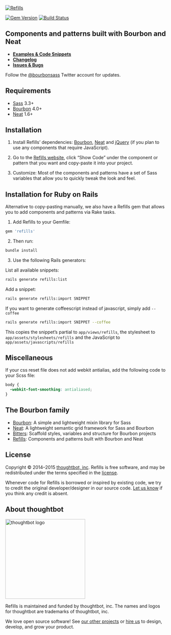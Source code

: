 [![Refills](http://images.thoughtbot.com/bourbon/refills-logo.svg)](http://refills.bourbon.io)

[![Gem Version](http://img.shields.io/gem/v/refills.svg?style=flat)](https://rubygems.org/gems/refills)
[![Build Status](https://travis-ci.org/thoughtbot/refills.svg?branch=master)](https://travis-ci.org/thoughtbot/refills)

## Components and patterns built with Bourbon and Neat

- **[Examples & Code Snippets](http://refills.bourbon.io)**
- **[Changelog](https://github.com/thoughtbot/refills/releases)**
- **[Issues & Bugs](https://github.com/thoughtbot/refills/issues)**

Follow the [@bourbonsass](https://twitter.com/bourbonsass) Twitter account
for updates.

## Requirements

- [Sass](https://github.com/sass/sass) 3.3+
- [Bourbon](https://github.com/thoughtbot/bourbon) 4.0+
- [Neat](https://github.com/thoughtbot/neat) 1.6+

## Installation

1. Install Refills’ dependencies: [Bourbon](https://github.com/thoughtbot/bourbon#installation), [Neat](https://github.com/thoughtbot/neat#installation) and [jQuery](http://jquery.com/download) (if you plan to use any components that require JavaScript).

2. Go to the [Refills website](http://refills.bourbon.io), click “Show Code” under the component or pattern that you want and copy-paste it into your project.

3. Customize: Most of the components and patterns have a set of Sass variables that allow you to quickly tweak the look and feel.

## Installation for Ruby on Rails

Alternative to copy-pasting manually, we also have a Refills gem that allows you to add components and patterns via Rake tasks.

1. Add Refills to your Gemfile:

  ```ruby
  gem 'refills'
  ```

2. Then run:

  ```bash
  bundle install
  ```

3. Use the following Rails generators:

  List all available snippets:

  ```bash
  rails generate refills:list
  ```

  Add a snippet:

  ```bash
  rails generate refills:import SNIPPET
  ```

  If you want to generate coffeescript instead of javascript, simply add `--coffee`

  ```bash
  rails generate refills:import SNIPPET --coffee
  ```

  This copies the snippet’s partial to `app/views/refills`, the stylesheet to `app/assets/stylesheets/refills` and the JavaScript to `app/assets/javascripts/refills`

## Miscellaneous

If your css reset file does not add webkit antialias, add the following code to your Scss file:

```css
body {
  -webkit-font-smoothing: antialiased;
}
```

## The Bourbon family

- [Bourbon](https://github.com/thoughtbot/bourbon): A simple and lightweight mixin library for Sass
- [Neat](https://github.com/thoughtbot/neat): A lightweight semantic grid framework for Sass and Bourbon
- [Bitters](https://github.com/thoughtbot/bitters): Scaffold styles, variables and structure for Bourbon projects
- [Refills](https://github.com/thoughtbot/refills): Components and patterns built with Bourbon and Neat

## License

Copyright © 2014–2015 [thoughtbot, inc](http://thoughtbot.com). Refills is free software, and may be redistributed under the terms specified in the [license](LICENSE.md).

Whenever code for Refills is borrowed or inspired by existing code, we try to credit the original developer/designer in our source code. [Let us know](mailto:design+bourbon@thoughtbot.com) if you think any credit is absent.

## About thoughtbot

[<img src="http://thoughtbot.github.io/images/signature.svg" width="250" alt="thoughtbot logo">][hire]

Refills is maintained and funded by thoughtbot, inc.
The names and logos for thoughtbot are trademarks of thoughtbot, inc.

We love open source software!
See [our other projects][community]
or [hire us][hire] to design, develop, and grow your product.

[community]: https://thoughtbot.com/community?utm_source=github
[hire]: https://thoughtbot.com/hire-us?utm_source=github
